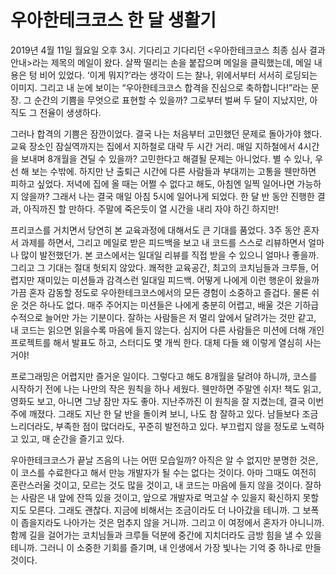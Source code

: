 # 우아한테크코스 한 달 생활기

 2019년 4월 11일 월요일 오후 3시. 기다리고 기다리던 <우아한테크코스 최종 심사 결과 안내>라는 제목의 메일이 왔다. 살짝 떨리는 손을 붙잡으며 메일을 클릭했는데, 메일 내용은 텅 비어 있었다. ‘이게 뭐지?’라는 생각이 드는 찰나, 위에서부터 서서히 로딩되는 이미지. 그리고 내 눈에 보이는 “우아한테크코스 합격을 진심으로 축하합니다!”라는 문장. 그 순간의 기쁨을 무엇으로 표현할 수 있을까? 그로부터 벌써 두 달이 지났지만, 아직도 그 전율이 생생하다.

 그러나 합격의 기쁨은 잠깐이었다. 결국 나는 처음부터 고민했던 문제로 돌아가야 했다. 교육 장소인 잠실역까지는 집에서 지하철로 대략 두 시간 거리. 매일 지하철에서 4시간을 보내며 8개월을 견딜 수 있을까? 고민한다고 해결될 문제는 아니었다. 별 수 있나, 우선 해 보는 수밖에. 하지만 난 출퇴근 시간에 다른 사람들과 부대끼는 고통을 웬만하면 피하고 싶었다. 저녁에 집에 올 때는 어쩔 수 없다고 해도, 아침엔 일찍 일어나면 가능하지 않을까? 그래서 나는 결국 매일 아침 5시에 일어나게 되었다. 한 달 반 동안 진행한 결과, 아직까진 할 만하다. 주말에 죽은듯이 열 시간을 내리 자야 하긴 하지만!
 
 프리코스를 거치면서 당연히 본 교육과정에 대해서도 큰 기대를 품었다. 3주 동안 혼자서 과제를 하면서, 그리고 메일로 받은 피드백을 보고 내 코드를 스스로 리뷰하면서 얼마나 많이 발전했던가. 본 코스에서는 일대일 리뷰를 직접 받을 수 있으니 얼마나 좋을까. 그리고 그 기대는 절대 헛되지 않았다. 쾌적한 교육공간, 최고의 코치님들과 크루들, 어렵지만 재미있는 미션들과 감격스런 일대일 피드백. 어떻게 나에게 이런 행운이 왔을까 가끔 혼자 감동할 정도로 우아한테크코스에서의 모든 경험이 소중하고 즐겁다. 물론 쉬운 것은 하나도 없다. 매주 주어지는 미션들은 나에게 충분히 어렵고, 배울 것은 기하급수적으로 늘어만 가는 기분이다. 잘하는 사람들은 저 멀리 앞에서 달려가는 것만 같고, 내 코드는 읽으면 읽을수록 마음에 들지 않는다. 심지어 다른 사람들은 미션에 더해 개인 프로젝트를 해서 발표도 하고, 스터디도 몇 개씩 한다. 대체 다들 왜 이렇게 열심히 사는 거야!
 
 프로그래밍은 어렵지만 즐거운 일이다. 그렇다고 해도 8개월을 달려야 하니까, 코스를 시작하기 전에 나는 나만의 작은 원칙을 하나 세웠다. 웬만하면 주말엔 쉬자! 책도 읽고, 영화도 보고, 아니면 그냥 잠만 자도 좋아. 지난주까진 이 원칙을 잘 지켰는데, 결국 이번주에 깨졌다. 그래도 지난 한 달 반을 돌이켜 보니, 나도 참 잘하고 있다. 남들보다 조금 느리더라도, 부족한 점이 많더라도, 꾸준히 발전하고 있다. 부끄럽지 않을 정도로 노력하고 있고, 매 순간을 즐기고 있다.
 
 우아한테크코스가 끝날 즈음의 나는 어떤 모습일까? 아직은 알 수 없지만 분명한 것은, 이 코스를 수료한다고 해서 만능 개발자가 될 수는 없다는 것이다. 아마 그때도 여전히 혼란스러울 것이고, 모르는 것도 많을 것이고, 내 코드는 마음에 들지 않을 것이다. 잘하는 사람은 내 앞에 잔뜩 있을 것이고, 앞으로 개발자로 먹고살 수 있을지 확신하지 못할지도 모른다. 그래도 괜찮다. 지금에 비해서는 조금이라도 더 나아갔을 테니까. 그 보폭이 좁을지라도 나아가는 것은 멈추지 않을 거니까. 그리고 이 여정에서 혼자가 아니니까. 함께 길을 걸어가는 코치님들과 크루들 덕분에 중간에 지치더라도 금방 힘을 낼 수 있을 테니까. 그러니 이 소중한 기회를 즐기며, 내 인생에서 가장 빛나는 기억 중 하나로 만들 것이다.
